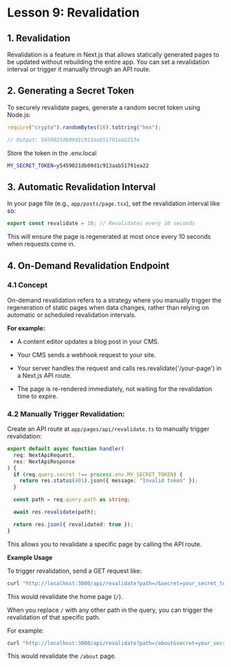 # Lesson 9: Revalidation

## 1. Revalidation

Revalidation is a feature in Next.js that allows statically generated pages to be updated without rebuilding the entire app. You can set a revalidation interval or trigger it manually through an API route.

## 2. Generating a Secret Token

To securely revalidate pages, generate a random secret token using Node.js:

```js
require("crypto").randomBytes(16).toString("hex");

// Output: 5459021db09d1c913aab51791ea22134
```

Store the token in the .env.local

```bash
MY_SECRET_TOKEN=y5459021db09d1c913aab51791ea22
```

## 3. Automatic Revalidation Interval

In your page file (e.g., `app/posts/page.tsx`), set the revalidation interval like so:

```ts
export const revalidate = 10; // Revalidates every 10 seconds
```

This will ensure the page is regenerated at most once every 10 seconds when requests come in.

## 4. On-Demand Revalidation Endpoint

### 4.1 Concept

On-demand revalidation refers to a strategy where you manually trigger the regeneration of static pages when data changes, rather than relying on automatic or scheduled revalidation intervals.

**For example:**

- A content editor updates a blog post in your CMS.

- Your CMS sends a webhook request to your site.

- Your server handles the request and calls res.revalidate('/your-page') in a Next.js API route.

- The page is re-rendered immediately, not waiting for the revalidation time to expire.

### 4.2 Manually Trigger Revalidation:

Create an API route at `app/pages/api/revalidate.ts` to manually trigger revalidation:

```ts
export default async function handler(
  req: NextApiRequest,
  res: NextApiResponse
) {
  if (req.query.secret !== process.env.MY_SECRET_TOKEN) {
    return res.status(401).json({ message: "Invalid token" });
  }

  const path = req.query.path as string;

  await res.revalidate(path);

  return res.json({ revalidated: true });
}
```

This allows you to revalidate a specific page by calling the API route.

**Example Usage**

To trigger revalidation, send a GET request like:

```sh
curl "http://localhost:3000/api/revalidate?path=/&secret=your_secret_token"
```
This would revalidate the home page (``/``).

When you replace `/` with any other path in the query, you can trigger the revalidation of that specific path.

For example:

```bash
curl "http://localhost:3000/api/revalidate?path=/about&secret=your_secret_token"
```

This would revalidate the ``/about`` page.
